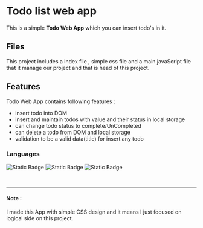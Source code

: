 # Todo list web app
This is a simple **Todo Web App** which you can insert todo's in it.

## Files

This project includes a index file , simple css file and a main javaScript file that it manage our project and that is head of this project.

## Features
Todo Web App contains following features :
- insert todo into DOM
- insert and maintain todos with value and their status in local storage
- can change todo status to complete/UnCompleted
- can delete a todo from DOM and local storage
- validation to be a valid data(title) for insert any todo

### Languages
![Static Badge](https://img.shields.io/badge/Html-red)
![Static Badge](https://img.shields.io/badge/CSS-blue) 
![Static Badge](https://img.shields.io/badge/javaScript-yellow)

<br/>

---
#### Note :
I made this App with simple CSS design and it means I just focused on logical side on this project.
